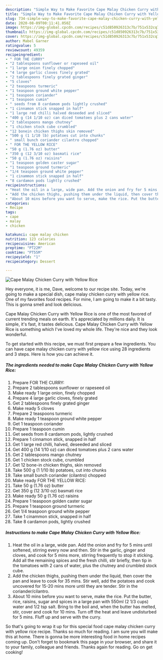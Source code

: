 ```yaml
---
description: "Simple Way to Make Favorite Cape Malay Chicken Curry with Yellow Rice"
title: "Simple Way to Make Favorite Cape Malay Chicken Curry with Yellow Rice"
slug: 734-simple-way-to-make-favorite-cape-malay-chicken-curry-with-yellow-rice
date: 2020-08-09T00:11:41.050Z
image: https://img-global.cpcdn.com/recipes/c51d850926313c7b/751x532cq70/cape-malay-chicken-curry-with-yellow-rice-recipe-main-photo.jpg
thumbnail: https://img-global.cpcdn.com/recipes/c51d850926313c7b/751x532cq70/cape-malay-chicken-curry-with-yellow-rice-recipe-main-photo.jpg
cover: https://img-global.cpcdn.com/recipes/c51d850926313c7b/751x532cq70/cape-malay-chicken-curry-with-yellow-rice-recipe-main-photo.jpg
author: Mabel Garner
ratingvalue: 5
reviewcount: 49359
recipeingredient:
- " FOR THE CURRY"
- "2 tablespoons sunflower or rapeseed oil"
- "1 large onion finely chopped"
- "4 large garlic cloves finely grated"
- "2 tablespoons finely grated ginger"
- "5 cloves"
- "2 teaspoons turmeric"
- "1 teaspoon ground white pepper"
- "1 teaspoon coriander"
- "1 teaspoon cumin"
- " seeds from 8 cardamom pods lightly crushed"
- "1 cinnamon stick snapped in half"
- "1 large red chilli halved deseeded and sliced"
- "400 g (14 1/10 oz) can diced tomatoes plus 2 cans water"
- "2 tablespoons mango chutney"
- "1 chicken stock cube crumbled"
- "12 bonein chicken thighs skin removed"
- "500 g (1 1/10 lb) potatoes cut into chunks"
- " small bunch coriander cilantro chopped"
- " FOR THE YELLOW RICE"
- "50 g (1.76 oz) butter"
- "350 g (12 3/10 oz) basmati rice"
- "50 g (1.76 oz) raisins"
- "1 teaspoon golden caster sugar"
- "1 teaspoon ground turmeric"
- "1/4 teaspoon ground white pepper"
- "1 cinammon stick snapped in half"
- "8 cardamon pods lightly crushed"
recipeinstructions:
- "Heat the oil in a large, wide pan. Add the onion and fry for 5 mins until softened, stirring every now and then. Stir in the garlic, ginger and cloves, and cook for 5 mins more, stirring frequently to stop it sticking. Add all the remaining spices and the fresh chilli, stir briefly, then tip in the tomatoes with 2 cans of water, plus the chutney and crumbled stock cube."
- "Add the chicken thighs, pushing them under the liquid, then cover the pan and leave to cook for 35 mins. Stir well, add the potatoes and cook uncovered for 15-20 mins more until they are tender. Stir in the coriander/cilantro."
- "About 10 mins before you want to serve, make the rice. Put the butter, rice, raisins, sugar and spices in a large pan with 550ml (2 1/3 cups) water and 1/2 tsp salt. Bring to the boil and, when the butter has melted, stir, cover and cook for 10 mins. Turn off the heat and leave undisturbed for 5 mins. Fluff up and serve with the curry."
categories:
- Recipe
tags:
- cape
- malay
- chicken

katakunci: cape malay chicken 
nutrition: 123 calories
recipecuisine: American
preptime: "PT22M"
cooktime: "PT55M"
recipeyield: "1"
recipecategory: Dessert

---
```



![Cape Malay Chicken Curry with Yellow Rice](https://img-global.cpcdn.com/recipes/c51d850926313c7b/751x532cq70/cape-malay-chicken-curry-with-yellow-rice-recipe-main-photo.jpg)

Hey everyone, it is me, Dave, welcome to our recipe site. Today, we're going to make a special dish, cape malay chicken curry with yellow rice. One of my favorites food recipes. For mine, I am going to make it a bit tasty. This is gonna smell and look delicious.



Cape Malay Chicken Curry with Yellow Rice is one of the most favored of current trending meals on earth. It's appreciated by millions daily. It is simple, it's fast, it tastes delicious. Cape Malay Chicken Curry with Yellow Rice is something which I've loved my whole life. They're nice and they look wonderful.


To get started with this recipe, we must first prepare a few ingredients. You can have cape malay chicken curry with yellow rice using 28 ingredients and 3 steps. Here is how you can achieve it.

<!--inarticleads1-->

##### The ingredients needed to make Cape Malay Chicken Curry with Yellow Rice:

1. Prepare  FOR THE CURRY:
1. Prepare 2 tablespoons sunflower or rapeseed oil
1. Make ready 1 large onion, finely chopped
1. Prepare 4 large garlic cloves, finely grated
1. Get 2 tablespoons finely grated ginger
1. Make ready 5 cloves
1. Prepare 2 teaspoons turmeric
1. Make ready 1 teaspoon ground white pepper
1. Get 1 teaspoon coriander
1. Prepare 1 teaspoon cumin
1. Get  seeds from 8 cardamom pods, lightly crushed
1. Prepare 1 cinnamon stick, snapped in half
1. Get 1 large red chilli, halved, deseeded and sliced
1. Get 400 g (14 1/10 oz) can diced tomatoes plus 2 cans water
1. Get 2 tablespoons mango chutney
1. Get 1 chicken stock cube, crumbled
1. Get 12 bone-in chicken thighs, skin removed
1. Take 500 g (1 1/10 lb) potatoes, cut into chunks
1. Take  small bunch coriander (cilantro) chopped
1. Make ready  FOR THE YELLOW RICE:
1. Take 50 g (1.76 oz) butter
1. Get 350 g (12 3/10 oz) basmati rice
1. Make ready 50 g (1.76 oz) raisins
1. Prepare 1 teaspoon golden caster sugar
1. Prepare 1 teaspoon ground turmeric
1. Get 1/4 teaspoon ground white pepper
1. Take 1 cinammon stick, snapped in half
1. Take 8 cardamon pods, lightly crushed




<!--inarticleads2-->

##### Instructions to make Cape Malay Chicken Curry with Yellow Rice:

1. Heat the oil in a large, wide pan. Add the onion and fry for 5 mins until softened, stirring every now and then. Stir in the garlic, ginger and cloves, and cook for 5 mins more, stirring frequently to stop it sticking. Add all the remaining spices and the fresh chilli, stir briefly, then tip in the tomatoes with 2 cans of water, plus the chutney and crumbled stock cube.
1. Add the chicken thighs, pushing them under the liquid, then cover the pan and leave to cook for 35 mins. Stir well, add the potatoes and cook uncovered for 15-20 mins more until they are tender. Stir in the coriander/cilantro.
1. About 10 mins before you want to serve, make the rice. Put the butter, rice, raisins, sugar and spices in a large pan with 550ml (2 1/3 cups) water and 1/2 tsp salt. Bring to the boil and, when the butter has melted, stir, cover and cook for 10 mins. Turn off the heat and leave undisturbed for 5 mins. Fluff up and serve with the curry.




So that's going to wrap it up for this special food cape malay chicken curry with yellow rice recipe. Thanks so much for reading. I am sure you will make this at home. There is gonna be more interesting food in home recipes coming up. Don't forget to bookmark this page in your browser, and share it to your family, colleague and friends. Thanks again for reading. Go on get cooking!

